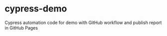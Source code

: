 # cypress-demo
Cypress automation code for demo with GitHub workflow and publish report in GitHub Pages
